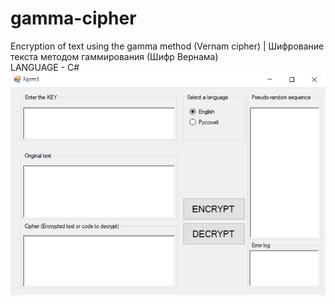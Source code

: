 # gamma-cipher
Encryption of text using the gamma method (Vernam cipher) | Шифрование текста методом гаммирования (Шифр Вернама) <BR>
LANGUAGE - C#
<img src="ui.PNG">
